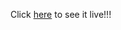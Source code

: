Click [here](https://boilerplate-project-american-british-english-translator.miltonkabir.repl.co/) to see it live!!!
